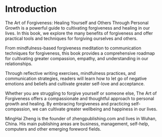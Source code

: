 # Introduction

The Art of Forgiveness: Healing Yourself and Others Through Personal Growth is a powerful guide to cultivating forgiveness and healing in our lives. In this book, we explore the many benefits of forgiveness and offer practical tools and techniques for forgiving ourselves and others.

From mindfulness-based forgiveness meditation to communication techniques for forgiveness, this book provides a comprehensive roadmap for cultivating greater compassion, empathy, and understanding in our relationships.

Through reflective writing exercises, mindfulness practices, and communication strategies, readers will learn how to let go of negative emotions and beliefs and cultivate greater self-love and acceptance.

Whether you are struggling to forgive yourself or someone else, The Art of Forgiveness offers a compassionate and thoughtful approach to personal growth and healing. By embracing forgiveness and practicing self-compassion, we can cultivate greater wellbeing and happiness in our lives.




MingHai Zheng is the founder of zhengpublishing.com and lives in Wuhan, China. His main publishing areas are business, management, self-help, computers and other emerging foreword fields.

